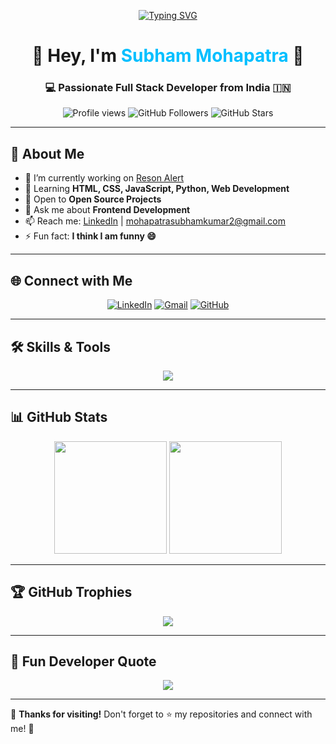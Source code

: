 <!-- Typing SVG Animation -->
<p align="center">
  <a href="https://github.com/SubhamMohapatra1509">
    <img src="https://readme-typing-svg.demolab.com?font=Fira+Code&size=24&pause=1000&color=00BFFF&center=true&vCenter=true&width=500&lines=Full+Stack+Developer;Open+Source+Contributor;Tech+Enthusiast;Lifelong+Learner" alt="Typing SVG" />
  </a>
</p>

<!-- Title -->
<h1 align="center">🌟 Hey, I'm <span style="color:#00bfff;">Subham Mohapatra</span> 🌟</h1>
<h3 align="center">💻 Passionate Full Stack Developer from India 🇮🇳</h3>

<!-- Badges -->
<p align="center">
  <img src="https://komarev.com/ghpvc/?username=subhammohapatra1509&label=Profile%20Views&color=ff69b4&style=for-the-badge" alt="Profile views" />
  <img src="https://img.shields.io/github/followers/subhammohapatra1509?label=Followers&style=for-the-badge&color=blue" alt="GitHub Followers" />
  <img src="https://img.shields.io/github/stars/subhammohapatra1509?label=Stars&style=for-the-badge&color=yellow" alt="GitHub Stars" />
</p>

---

## 🚀 About Me  
- 🔭 I’m currently working on [Reson Alert](https://reson-alert-by-subham.netlify.app)  
- 🌱 Learning **HTML, CSS, JavaScript, Python, Web Development**  
- 👯 Open to **Open Source Projects**  
- 💬 Ask me about **Frontend Development**  
- 📫 Reach me: [LinkedIn](https://www.linkedin.com/in/subham-mohapatra-dev) | mohapatrasubhamkumar2@gmail.com  
- ⚡ Fun fact: **I think I am funny 😄**

---

## 🌐 Connect with Me  
<p align="center">
  <a href="https://www.linkedin.com/in/subham-mohapatra-dev"><img src="https://img.icons8.com/color/48/linkedin.png" alt="LinkedIn"/></a>
  <a href="mailto:mohapatrasubhamkumar2@gmail.com"><img src="https://img.icons8.com/color/48/gmail.png" alt="Gmail"/></a>
  <a href="https://github.com/subhammohapatra1509"><img src="https://img.icons8.com/ios-glyphs/48/github.png" alt="GitHub"/></a>
</p>

---

## 🛠️ Skills & Tools  
<p align="center">
  <img src="https://skillicons.dev/icons?i=html,css,js,python,java,cpp,c,linux,git" />
</p>

---

## 📊 GitHub Stats  
<p align="center">
  <img src="https://github-readme-stats.vercel.app/api?username=subhammohapatra1509&show_icons=true&theme=tokyonight" height="180em"/>
  <img src="https://github-readme-stats.vercel.app/api/top-langs/?username=subhammohapatra1509&layout=compact&theme=tokyonight" height="180em"/>
</p>

---

## 🏆 GitHub Trophies  
<p align="center">
  <img src="https://github-profile-trophy.vercel.app/?username=subhammohapatra1509&theme=radical&margin-w=15&margin-h=15" />
</p>

---

## 🎯 Fun Developer Quote  
<p align="center">
  <img src="https://quotes-github-readme.vercel.app/api?type=horizontal&theme=tokyonight" />
</p>

---

💖 **Thanks for visiting!** Don't forget to ⭐ my repositories and connect with me! 🚀
